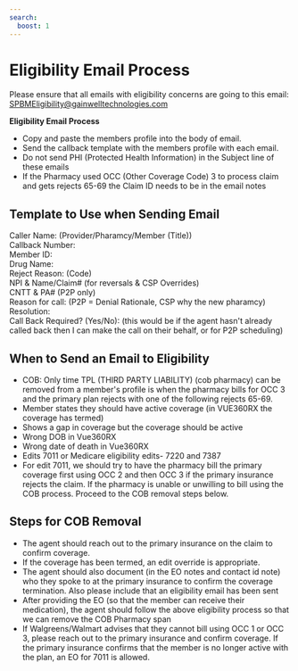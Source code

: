 ```yaml
---
search:
  boost: 1
---
```


# Eligibility Email Process

Please ensure that all emails with eligibility concerns are going to this email: SPBMEligibility@gainwelltechnologies.com

**Eligibility Email Process**

-	Copy and paste the members profile into the body of email.
-	Send the callback template with the members profile with each email. 
-	Do not send PHI (Protected Health Information) in the Subject line of these emails 
- If the Pharmacy used OCC (Other Coverage Code) 3 to process claim and gets rejects 65-69 the Claim ID needs to be in the email notes 

## Template to Use when Sending Email

Caller Name: (Provider/Pharamcy/Member (Title)) </br>
Callback Number: </br>
Member ID: </br>
Drug Name: </br>
Reject Reason: (Code) </br>
NPI & Name/Claim# (for reversals & CSP Overrides) </br>
CNTT & PA# (P2P only) </br>
Reason for call: (P2P = Denial Rationale, CSP why the new pharamcy) </br>
Resolution: </br>
Call Back Required? (Yes/No): (this would be if the agent hasn't already called back then I can make the call on their behalf, or for P2P scheduling) </br>

## When to Send an Email to Eligibility 

-	COB: Only time TPL (THIRD PARTY LIABILITY) (cob pharmacy) can be removed from a member's profile is when the pharmacy bills for OCC 3 and the primary plan rejects with one of the following rejects 65-69.
-	Member states they should have active coverage (in VUE360RX the coverage has termed)
-	Shows a gap in coverage but the coverage should be active
-	Wrong DOB in Vue360RX
-	Wrong date of death in Vue360RX
-	Edits 7011 or Medicare eligibility edits- 7220 and 7387
-	For edit 7011, we should try to have the pharmacy bill the primary coverage first using OCC 2 and then OCC 3 if the primary insurance rejects the claim. If the pharmacy is unable or unwilling to bill using the COB process. Proceed to the COB removal steps below. 

## Steps for COB Removal

-	The agent should reach out to the primary insurance on the claim to confirm coverage. 
-	If the coverage has been termed, an edit override is appropriate. 
-	The agent should also document (in the EO notes and contact id note) who they spoke to at the primary insurance to confirm the coverage termination. Also please include that an eligibility email has been sent
-	After providing the EO (so that the member can receive their medication), the agent should follow the above eligibility process so that we can remove the COB Pharmacy span
-	If Walgreens/Walmart advises that they cannot bill using OCC 1 or OCC 3, please reach out to the primary insurance and confirm coverage. If the primary insurance confirms that the member is no longer active with the plan, an EO for 7011 is allowed.



